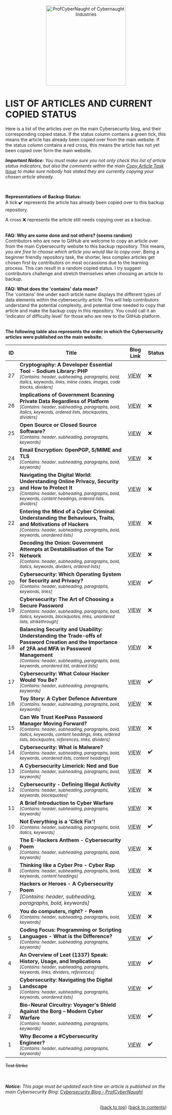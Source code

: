 <!-- This gives the ability to provide 'back to the top links -->
<a name="readme-top"></a>

<!-- Account LOGO -->
<br />
<div align="center">
  <a href="https://github.com/ProfCyberNaught">
    <img src="https://user-images.githubusercontent.com/123184999/222930893-22eff243-4570-40af-9709-e35c377c66d6.png" alt="ProfCyberNaught of Cybernaught Industries" width="250" height="250">
  </a>
</div>

LIST OF ARTICLES AND CURRENT COPIED STATUS
==========================================

Here is a list of the articles over on the main Cybersecurity blog, and their corresponding copied status. If the status column contains a green tick, this means the article has already been copied over from the main website. If the status column contains a red cross, this means the article has not yet been copied over form the main website.

**_Important Notice:_**
_You must make sure you not only check this list of article status indicators, but also the comments within the main [Copy Article Task Issue](# "Cybersecurity Blog Articles - ProfCyberNaught - Copy Article Task - GitHub Issue") to make sure nobody has stated they are currently copying your chosen article already._

<br />

**Representations of Backup Status:**<br />
A tick :heavy_check_mark: represents the article has already been copied over to this backup repository.

A cross :x: represents the article still needs copying over as a backup.<br /><br />

**FAQ: Why are some done and not others? (seems random)**
<br />Contributors who are new to GitHub are welcome to copy an article over from the main Cybersecurity website to this backup repository. This means, _you are free to choose which article you would like to copy over_. Being a beginner friendly repository task, the shorter, less complex articles get chosen first by contributors on most occassions due to the learning process. This can result in a random copied status. I try suggest contributors challenge and stretch themselves when choosing an article to backup.<br />

**FAQ: What does the 'contains' data mean?**
<br />The 'contains' line under each article name displays the different types of data elements within the cybersecurity article. This will help contributors understand the potential complexity, and potential time needed to copy that article and make the backup copy in this repository. You could call it an 'indicator of difficulty level' for those who are new to the GitHub platform.<br /><br />

**The following table also represents the order in which the Cybersecurity articles were published on the main website.**

<!-- 
Content Type Keyword List:

  header
  subheading
  content headings
  paragraphs
  bold
  italics
  strikethrough
  ordered lists
  unordered lists
  blockquotes
  dividers
  keywords
  references
  links
  inline codes
  images
  code blocks

Standard template contains data:
<br />_<sub>[Contains: header, subheading, paragraphs, bold, italics, keywords]</sub>_
-->

| ID | Title | Blog Link | Status |
| -- | ----- | --------- | ------ |
| 27 | **Cryptography: A Developer Essential Tool - Sodium Library: PHP**<br />_<sub>[Contains: header, subheading, paragraphs, bold, italics, keywords, links, inline codes, images, code blocks, dividers]</sub>_ | [VIEW](https://profcybernaught.hashnode.dev/cryptography-a-developer-essential-tool-sodium-library-php "Cryptography: A Developer Essential Tool - Sodium Library: PHP - ProfCyberNaught - Cybersecurity Blog") | :x: |<!-- Divider -->
| 26 | **Implications of Government Scanning Private Data Regardless of Platform**<br />_<sub>[Contains: header, subheading, paragraphs, bold, italics, keywords, ordered lists, blockquotes, dividers]</sub>_ | [VIEW](https://profcybernaught.hashnode.dev/implications-of-government-scanning-private-data-regardless-of-platform "Implications of Government Scanning Private Data Regardless of Platform - ProfCyberNaught - Cybersecurity Blog") | :x: |<!-- Divider -->
| 25 | **Open Source or Closed Source Software?**<br />_<sub>[Contains: header, subheading, paragraphs, keywords]</sub>_ | [VIEW](https://profcybernaught.hashnode.dev/open-source-or-closed-source-software "Open Source or Closed Source Software? - ProfCyberNaught - Cybersecurity Blog") | :x: |<!-- Divider -->
| 24 | **Email Encryption: OpenPGP, S/MIME and TLS**<br />_<sub>[Contains: header, subheading, paragraphs, bold, keywords]</sub>_ | [VIEW](https://profcybernaught.hashnode.dev/email-encryption-openpgp-smime-and-tls "Email Encryption: OpenPGP, S/MIME and TLS - ProfCyberNaught - Cybersecurity Blog") | :x: |<!-- Divider -->
| 23 | **Navigating the Digital World: Understanding Online Privacy, Security and How to Protect It**<br />_<sub>[Contains: header, subheading, paragraphs, bold, keywords, content headings, ordered lists, dividers]</sub>_ | [VIEW](https://profcybernaught.hashnode.dev/navigating-the-digital-world-understanding-online-privacy-security-and-how-to-protect-it "Navigating the Digital World: Understanding Online Privacy, Security and How to Protect It - ProfCyberNaught - Cybersecurity Blog") | :x: |<!-- Divider -->
| 22 | **Entering the Mind of a Cyber Criminal: Understanding the Behaviours, Traits, and Motivations of Hackers**<br />_<sub>[Contains: header, subheading, paragraphs, bold, keywords, unordered lists]</sub>_ | [VIEW](https://profcybernaught.hashnode.dev/entering-the-mind-of-a-cyber-criminal-understanding-the-behaviours-traits-and-motivations-of-hackers "Entering the Mind of a Cyber Criminal: Understanding the Behaviours, Traits, and Motivations of Hackers - ProfCyberNaught - Cybersecurity Blog") | :x: |<!-- Divider -->
| 21 | **Decoding the Onion: Government Attempts at Destabilisation of the Tor Network**<br />_<sub>[Contains: header, subheading, paragraphs, bold, italics, keywords, dividers, ordered lists]</sub>_ | [VIEW](https://profcybernaught.hashnode.dev/decoding-the-onion-government-attempts-at-destabilisation-of-the-tor-network "Decoding the Onion: Government Attempts at Destabilisation of the Tor Network - ProfCyberNaught - Cybersecurity Blog") | :x: |<!-- Divider -->
| 20 | **Cybersecurity: Which Operating System for Security and Privacy?**<br />_<sub>[Contains: header, subheading, paragraphs, keywords, links]</sub>_ | [VIEW](https://profcybernaught.hashnode.dev/cybersecurity-which-operating-system-for-security-and-privacy "Cybersecurity: Which Operating System for Security and Privacy? - ProfCyberNaught - Cybersecurity Blog") | :heavy_check_mark: |<!-- Divider -->
| 19 | **Cybersecurity: The Art of Choosing a Secure Password**<br />_<sub>[Contains: header, subheading, paragraphs, bold, italics, keywords, blockquotes, links, unordered lists, strikethrough]</sub>_ | [VIEW](https://profcybernaught.hashnode.dev/cybersecurity-the-art-of-choosing-a-secure-password "Cybersecurity: The Art of Choosing a Secure Password - ProfCyberNaught - Cybersecurity Blog") | :x: |<!-- Divider -->
| 18 | **Balancing Security and Usability: Understanding the Trade-offs of Password Creation and the Importance of 2FA and MFA in Password Management**<br />_<sub>[Contains: header, subheading, paragraphs, bold, keywords, unordered list, ordered lists]</sub>_ | [VIEW](https://profcybernaught.hashnode.dev/balancing-security-and-usability-understanding-the-trade-offs-of-password-creation-and-the-importance-of-2fa-and-mfa-in-password-management "Balancing Security and Usability: Understanding the Trade-offs of Password Creation and the Importance of 2FA and MFA in Password Management - ProfCyberNaught - Cybersecurity Blog") | :x: |<!-- Divider -->
| 17 | **Cybersecurity: What Colour Hacker Would You Be?**<br />_<sub>[Contains: header, subheading, paragraphs, keywords]</sub>_ | [VIEW](https://profcybernaught.hashnode.dev/cybersecurity-what-colour-hacker-would-you-be "Cybersecurity: What Colour Hacker Would You Be? - ProfCyberNaught - Cybersecurity Blog") | :heavy_check_mark: |<!-- Divider -->
| 16 | **Toy Story: A Cyber Defence Adventure**<br />_<sub>[Contains: header, subheading, paragraphs, bold, keywords]</sub>_ | [VIEW](https://profcybernaught.hashnode.dev/toy-story-a-cyber-defence-adventure "Toy Story: A Cyber Defence Adventure - ProfCyberNaught - Cybersecurity Blog") | :x: |<!-- Divider -->
| 15 | **Can We Trust KeePass Password Manager Moving Forward?**<br />_<sub>[Contains: header, subheading, paragraphs, bold, italics, keywords, content headings, links, ordered lists, blockquotes, references, links, dividers]</sub>_ | [VIEW](https://profcybernaught.hashnode.dev/can-we-trust-keepass-password-manager-moving-forward "Can We Trust KeePass Password Manager Moving Forward? - ProfCyberNaught - Cybersecurity Blog") | :x: |<!-- Divider -->
| 14 | **Cybersecurity: What is Malware?**<br />_<sub>[Contains: header, subheading, paragraphs, bold, keywords, unordered lists, content headings]</sub>_ | [VIEW](https://profcybernaught.hashnode.dev/cybersecurity-what-is-malware "Cybersecurity: What is Malware? - ProfCyberNaught - Cybersecurity Blog") | :heavy_check_mark: |<!-- Divider -->
| 13 | **A Cybersecurity Limerick: Ned and Sue**<br />_<sub>[Contains: header, subheading, paragraphs, bold, keywords]</sub>_ | [VIEW](https://profcybernaught.hashnode.dev/a-cybersecurity-limerick-ned-and-sue "A Cybersecurity Limerick: Ned and Sue - ProfCyberNaught - Cybersecurity Blog") | :x: |<!-- Divider -->
| 12 | **Cybersecurity - Defining Illegal Activity**<br />_<sub>[Contains: header, subheading, paragraphs, keywords, blockquotes]</sub>_ | [VIEW](https://profcybernaught.hashnode.dev/cybersecurity-defining-illegal-activity "Cybersecurity - Defining Illegal Activity - ProfCyberNaught - Cybersecurity Blog") | :x: |<!-- Divider -->
| 11 | **A Brief Introduction to Cyber Warfare**<br />_<sub>[Contains: header, subheading, paragraphs, keywords]</sub>_ | [VIEW](https://profcybernaught.hashnode.dev/a-brief-introduction-to-cyber-warfare "A Brief Introduction to Cyber Warfare - ProfCyberNaught - Cybersecurity Blog") | :x: |<!-- Divider -->
| 10 | **Not Everything is a 'Click Fix'!**<br />_<sub>[Contains: header, subheading, paragraphs, bold, italics, keywords]</sub>_ | [VIEW](https://profcybernaught.hashnode.dev/not-everything-is-a-click-fix "Not Everything is a 'Click Fix'! - ProfCyberNaught - Cybersecurity Blog") | :heavy_check_mark: |<!-- Divider -->
| 9 | **The E-Hackers Anthem - Cybersecurity Poem**<br />_<sub>[Contains: header, subheading, paragraphs, bold, keywords]</sub>_ | [VIEW](https://profcybernaught.hashnode.dev/the-e-hackers-anthem-cybersecurity-poem "The E-Hackers Anthem - Cybersecurity Poem - ProfCyberNaught - Cybersecurity Blog") | :x: |<!-- Divider -->
| 8 | **Thinking like a Cyber Pro - Cyber Rap**<br />_<sub>[Contains: header, subheading, paragraphs, bold, keywords, content headings]</sub>_ | [VIEW](https://profcybernaught.hashnode.dev/thinking-like-a-cyber-pro-cyber-rap "Thinking like a Cyber Pro - Cyber Rap - ProfCyberNaught - Cybersecurity Blog") | :x: |<!-- Divider -->
| 7 | **Hackers or Heroes - A Cybersecurity Poem**<br />_[Contains: header, subheading, paragraphs, bold, keywords]_ | [VIEW](https://profcybernaught.hashnode.dev/hackers-or-heroes-a-cybersecurity-poem "Hackers or Heroes - A Cybersecurity Poem - ProfCyberNaught - Cybersecurity Blog") | :x: |<!-- Divider -->
| 6 | **You do computers, right? - Poem**<br />_<sub>[Contains: header, subheading, paragraphs, bold, keywords]</sub>_ | [VIEW](https://profcybernaught.hashnode.dev/you-do-computers-right-poem "You do computers, right? - Poem - ProfCyberNaught - Cybersecurity Blog") | :x: |<!-- Divider -->
| 5 | **Coding Focus: Programming or Scripting Languages - What is the Difference?**<br />_<sub>[Contains: header, subheading, paragraphs, keywords]</sub>_ | [VIEW](https://profcybernaught.hashnode.dev/coding-focus-programming-or-scripting-languages-what-is-the-difference "Coding Focus: Programming or Scripting Languages - What is the Difference? - ProfCyberNaught - Cybersecurity Blog") | :heavy_check_mark: |<!-- Divider -->
| 4 | **An Overview of Leet (1337) Speak: History, Usage, and Implications**<br />_<sub>[Contains: header, subheading, paragraphs, keywords, links, dividers, references]</sub>_ | [VIEW](https://profcybernaught.hashnode.dev/an-overview-of-leet-1337-speak-history-usage-and-implications "An Overview of Leet (1337) Speak: History, Usage, and Implications - ProfCyberNaught - Cybersecurity Blog") | :heavy_check_mark: |<!-- Divider -->
| 3 | **Cybersecurity: Navigating the Digital Landscape**<br />_<sub>[Contains: header, subheading, paragraphs, keywords, unordered lists]</sub>_ | [VIEW](https://profcybernaught.hashnode.dev/cybersecurity-navigating-the-digital-landscape "Cybersecurity: Navigating the Digital Landscape - ProfCyberNaught - Cybersecurity Blog") | :heavy_check_mark: |<!-- Divider -->
| 2 | **Bio-Neural Circuitry: Voyager's Shield Against the Borg – Modern Cyber Warfare**<br />_<sub>[Contains: header, subheading, paragraphs, keywords]</sub>_ | [VIEW](https://profcybernaught.hashnode.dev/bio-neural-circuitry-voyagers-shield-against-the-borg-modern-cyber-warfare "Bio-Neural Circuitry: Voyager's Shield Against the Borg – Modern Cyber Warfare - ProfCyberNaught - Cybersecurity Blog") | :heavy_check_mark: |<!-- Divider -->
| 1 | **Why Become a #Cybersecurity Engineer?**<br />_<sub>[Contains: header, subheading, paragraphs, keywords]</sub>_ | [VIEW](https://profcybernaught.hashnode.dev/why-become-a-cybersecurity-engineer "Why Become a #Cybersecurity Engineer? - ProfCyberNaught - Cybersecurity Blog") | :heavy_check_mark: |<!-- Divider -->

<strike>Test Strike</strike>

<!-- Table Row Template - Copy Data Below -->
<!--
| [ARTICLE-TITLE] | [VIEW]([ARTICLE-LINK] "[ARTICLE TITLE] - ProfCyberNaught - Cybersecurity Blog") | Not Copied |<!-- Divider -->

<br /><br />
**_Notice:_** _This page must be updated each time an article is published on the main Cybersecurity Blog: [Cybersecurity Blog - ProfCyberNaught](https://profcybernaught.hashnode.dev/ "Cybersecurity Blog - ProfCyberNaught")_
<br /><br />

<!-- HELP NOTICE: All pages must end with the 'back to top' and 'back to contents' links -->
<p align="right">(<a href="#readme-top">back to top</a>) (<a href="../../">back to contents</a>)</p>

